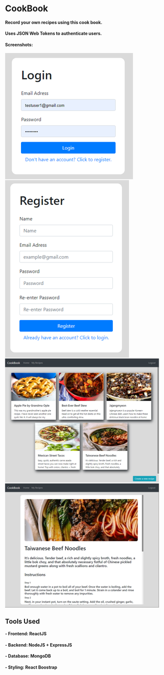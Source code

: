 # CookBook

#### Record your own recipes using this cook book. 
#### Uses JSON Web Tokens to authenticate users.

#### Screenshots:

![Alt text](screenshots/1.png)
![Alt text](screenshots/2.png)
![Alt text](screenshots/3.png)
![Alt text](screenshots/4.png)

## Tools Used
#### - Frontend: ReactJS
#### - Backend: NodeJS + ExpressJS
#### - Database: MongoDB
#### - Styling: React Boostrap